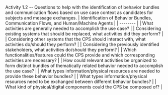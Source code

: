 Activity 1.2 -- Questions to help with the identification of behavior bundles and communication flows based on use case context as candidates for subjects and message exchanges.
| Identification of Behavior Bundles, Communication Flows, and Human/Machine Agents |
| -------- | 
| What activities are generally needed to accomplish the use case? | 
| Considering existing systems that should be replaced, what activities did they perform? | 
| Considering other systems that the CPS should interact with, what activities do/should they perform? | 
| Considering the previously identified stakeholders, what activities do/should they perform? |
| Which functionalities/features could the CPS provide and which corresponding activities are necessary? |
| How could relevant activities be organized to form distinct bundles of thematically related behavior needed to accomplish the use case? |
| What types information/physical resources are needed to provide these behavior bundles? |
| What types information/physical resources need to be exchanged between different behavior bundles? |
| What kind of physical/digital components could the CPS be composed of? |
